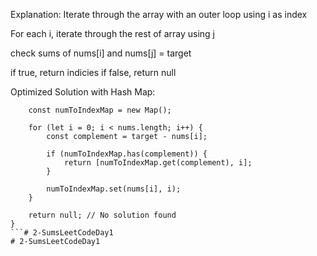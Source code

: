 Explanation:
Iterate through the array with an outer loop using i as index

For each i, iterate through the rest of array using j

check sums of nums[i] and nums[j] = target

if true, return indicies
if false, return null

Optimized Solution with Hash Map: 

```function twoSum(nums, target) {
    const numToIndexMap = new Map();

    for (let i = 0; i < nums.length; i++) {
        const complement = target - nums[i];

        if (numToIndexMap.has(complement)) {
            return [numToIndexMap.get(complement), i];
        }

        numToIndexMap.set(nums[i], i);
    }

    return null; // No solution found
}
```# 2-SumsLeetCodeDay1
# 2-SumsLeetCodeDay1
